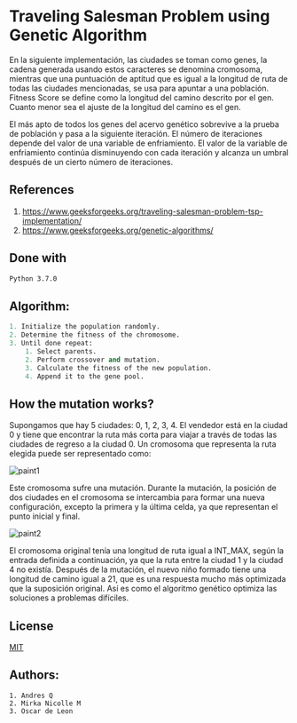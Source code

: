 
# Traveling Salesman Problem using Genetic Algorithm

En la siguiente implementación, las ciudades se toman como genes, la cadena generada usando estos caracteres se denomina cromosoma, mientras que una puntuación de aptitud que es igual a la longitud de ruta de todas las ciudades mencionadas, se usa para apuntar a una población.
Fitness Score se define como la longitud del camino descrito por el gen. Cuanto menor sea el ajuste de la longitud del camino es el gen. 

El más apto de todos los genes del acervo genético sobrevive a la prueba de población y pasa a la siguiente iteración. El número de iteraciones depende del valor de una variable de enfriamiento. El valor de la variable de enfriamiento continúa disminuyendo con cada iteración y alcanza un umbral después de un cierto número de iteraciones.

## References
1. https://www.geeksforgeeks.org/traveling-salesman-problem-tsp-implementation/
2. https://www.geeksforgeeks.org/genetic-algorithms/
## Done with


```bash
Python 3.7.0
```

## Algorithm: 

```python
1. Initialize the population randomly.
2. Determine the fitness of the chromosome.
3. Until done repeat:
    1. Select parents.
    2. Perform crossover and mutation.
    3. Calculate the fitness of the new population.
    4. Append it to the gene pool.
```

## How the mutation works?
Supongamos que hay 5 ciudades: 0, 1, 2, 3, 4. El vendedor está en la ciudad 0 y tiene que encontrar la ruta más corta para viajar a través de todas las ciudades de regreso a la ciudad 0. Un cromosoma que representa la ruta elegida puede ser representado como: 

![paint1](https://user-images.githubusercontent.com/42017522/198929567-eba5b945-03d0-47c8-8fc9-a30b092f3d60.jpg)

Este cromosoma sufre una mutación. Durante la mutación, la posición de dos ciudades en el cromosoma se intercambia para formar una nueva configuración, excepto la primera y la última celda, ya que representan el punto inicial y final.

![paint2](https://user-images.githubusercontent.com/42017522/198929580-04bd1ff3-7ce6-469e-a1f8-b9af3e559716.jpg)

El cromosoma original tenía una longitud de ruta igual a INT_MAX, según la entrada definida a continuación, ya que la ruta entre la ciudad 1 y la ciudad 4 no existía. Después de la mutación, el nuevo niño formado tiene una longitud de camino igual a 21, que es una respuesta mucho más optimizada que la suposición original. Así es como el algoritmo genético optimiza las soluciones a problemas difíciles.

## License
[MIT](https://choosealicense.com/licenses/mit/)

## Authors:
```
1. Andres Q
2. Mirka Nicolle M
3. Oscar de Leon
```
